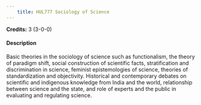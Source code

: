 ```yaml
---
    title: HUL777 Sociology of Science
---
```

**Credits:** 3 (3-0-0)



#### Description 
Basic theories in the sociology of science such as functionalism, the theory of paradigm shift, social construction of scientific facts, stratification and discrimination in science, feminist epistemologies of science, theories of standardization and objectivity. Historical and contemporary debates on scientific and indigenous knowledge from India and the world, relationship between science and the state, and role of experts and the public in evaluating and regulating science.
